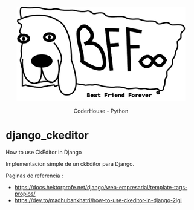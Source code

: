
<p align="center">
  <p align="center">    
    <img src="https://github.com/JesusRamirezGamarra/signature/blob/main/public/img/Logo_Negro.png" alt="BFFs" height="250">    
  </p>
  <p align="center">
       CoderHouse - Python
  </p>
</p>


# django_ckeditor
How to use CkEditor in Django

Implementacion simple de un ckEditor para Django.

Paginas de referencia :

 * https://docs.hektorprofe.net/django/web-empresarial/template-tags-propios/
 * https://dev.to/madhubankhatri/how-to-use-ckeditor-in-django-2igi
